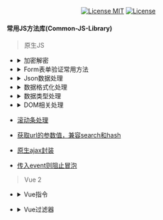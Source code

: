 <p align="center">
  <a href="https://www.skillnull.com"><img src="https://skillnull.com/others/images/brand/MIT.svg" alt="License MIT"></a>
    <a href="https://996.icu"><img src="https://img.shields.io/badge/link-996.icu-red.svg" alt="License"></a>
</p>

#### 常用JS方法库(Common-JS-Library)

> 原生JS
* <details>
  	<summary>加密解密</summary>
	
    - [Base64](/Native-JavaScript/encryption-decryption/base64.md#Base64)	
  </details>
	
* <details>
  	<summary>Form表单验证常用方法</summary>
	
    - [验证邮箱](/Native-JavaScript/form-validator.md#验证邮箱)	
    - [验证手机号](/Native-JavaScript/form-validator.md#验证手机号)	
    - [去除字符串前后空格](/Native-JavaScript/form-validator.md#去除字符串前后空格)	
    - [去除字符串所有空格](/Native-JavaScript/form-validator.md#去除字符串所有空格)	
    - [图片的预加载](/Native-JavaScript/form-validator.md#图片的预加载)	
    - [验证密码，密码为6-12位字母数字或符号最少两种组合,特殊符号为 ~!@#$%^&*.,](/Native-JavaScript/form-validator.md#验证密码，密码为6-12位字母数字或符号最少两种组合)	
    - [仅允许输入正整数](/Native-JavaScript/form-validator.md#仅允许输入正整数)	
    - [仅允许输入负整数](/Native-JavaScript/form-validator.md#仅允许输入负整数)	
  </details>
  
* <details>
  	<summary>Json数据处理</summary>
	
    - [Json字符串格式化](/Native-JavaScript/json-handle.md#Json字符串格式化)
  </details>
  
* <details>
  	<summary>数据格式化处理</summary>
	
    - [保留小数并千分位格式化](/Native-JavaScript/data-handle.md#保留小数并千分位格式化)
    - [递归遍历数组对象，将结果去重](/Native-JavaScript/data-handle.md#递归遍历数组对象，将结果去重)
    - [数字单位格式化](/Native-JavaScript/data-handle.md#数字单位格式化)
    - [获取对象长度](/Native-JavaScript/data-handle.md#获取对象长度)
  </details>
  
* <details>
  	<summary>数据类型处理</summary>
	
    - [合并两个函数](/Native-JavaScript/data-type-handle.md#合并两个函数)
    - [深度比较两个对象是否相等](/Native-JavaScript/data-type-handle.md#深度比较两个对象是否相等)
  </details>
  
* <details>
  	<summary>DOM相关处理</summary>
	
    - [监听浏览器标签页的显示与隐藏](/Native-JavaScript/dom-handle.md#监听浏览器标签页的显示与隐藏)
    - [监听dom变化](/Native-JavaScript/dom-handle.md#监听dom变化)
  </details>
  
* [滚动条处理](/Native-JavaScript/scroll-handle.md#滚动条位置处理)
* [获取url的参数值，兼容search和hash](/Native-JavaScript/url-param.md#获取hash或者search参数值)
* [原生ajax封装](/Native-JavaScript/ajax.md#原生ajax封装)
* [传入event则阻止冒泡](/Native-JavaScript/cancel-bubble.md#传入event则阻止冒泡)

> Vue 2
* <details>
     <summary>Vue指令</summary>
     
	 - [点击元素外部关闭元素](/Vue/vue-directives/click-outside-to-close.md#点击当前区块元素外部关闭当前区块元素)
	 - [图片懒加载](/Vue/vue-directives/lazy-load-image.md#使用交叉观察器(intersectionObserver)进行图片懒加载)
 </details>

* <details>
     <summary>Vue过滤器</summary>
     
	 - [时间格式化](/Vue/vue-filter/time-format.md#时间格式化)
 </details>

